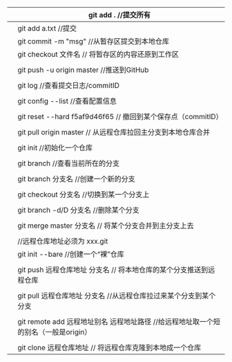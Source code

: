 |      | git add .  //提交所有                        |
| ---- | ---------------------------------------- |
|      | git add a.txt //提交                       |
|      | git commit -m "msg"  //从暂存区提交到本地仓库       |
|      | git checkout 文件名  // 将暂存区的内容还原到工作区       |
|      |                                          |
|      | git push -u origin master //推送到GitHub    |
|      |                                          |
|      | git log //查看提交日志/commitID                |
|      |                                          |
|      | git config --list  //查看配置信息              |
|      |                                          |
|      | git reset --hard  f5af9d46f65  // 撤回到某个保存点（commitID） |
|      |                                          |
|      | git pull origin master  // 从远程仓库拉回主分支到本地仓库合并 |
|      |                                          |
|      | git init //初始化一个仓库                       |
|      |                                          |
|      | git branch   //查看当前所在的分支                 |
|      |                                          |
|      | git branch 分支名  //创建一个新的分支               |
|      |                                          |
|      | git checkout 分支名  //切换到某一个分支上            |
|      |                                          |
|      | git branch -d/D  分支名  //删除某个分支           |
|      |                                          |
|      | git merge master 分支名  // 将某个分支合并到主分支上去   |
|      |                                          |
|      | //远程仓库地址必须为 xxx.git                      |
|      | git init --bare  //创建一个“裸”仓库             |
|      |                                          |
|      | git push 远程仓库地址 分支名   // 将本地仓库的某个分支推送到远程仓库 |
|      |                                          |
|      | git pull 远程仓库地址 分支名   //从远程仓库拉过来某个分支到某个分支 |
|      |                                          |
|      | git remote add 远程地址别名 远程地址路径  //给远程地址取一个短的别名（一般是origin） |
|      |                                          |
|      | git clone 远程仓库地址  // 将远程仓库克隆到本地成一个仓库     |